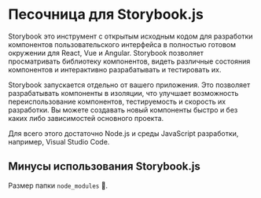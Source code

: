 ﻿# Песочница для Storybook.js

Storybook это инструмент с открытым исходным кодом для разработки компонентов пользовательского интерфейса в полностью готовом окружении для React, Vue и Angular. Storybook позволяет просматривать библиотеку компонентов, видеть различные состояния компонентов и интерактивно разрабатывать и тестировать их.

Storybook запускается отдельно от вашего приложения. Это позволяет разрабатывать компоненты в изоляции, что улучшает возможность переиспользование компонентов, тестируемость и скорость их разработки. Вы можете создавать новый компоненты быстро и без каких либо зависимостей основного проекта.

Для всего этого достаточно Node.js и среды JavaScript разработки, например, Visual Studio Code.

## Минусы использования Storybook.js

Размер папки `node_modules` 💩.
